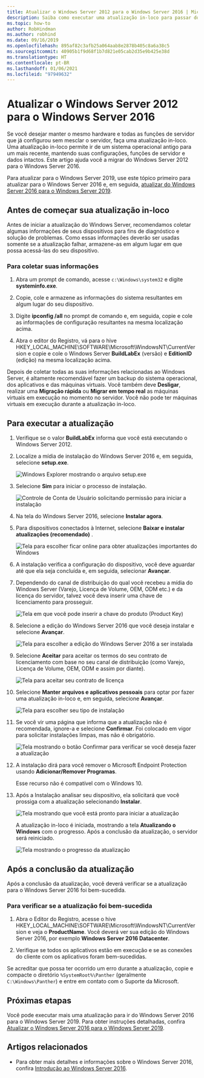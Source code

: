 ```yaml
---
title: Atualizar o Windows Server 2012 para o Windows Server 2016 | Microsoft Docs
description: Saiba como executar uma atualização in-loco para passar do Windows Server 2012 para o Windows Server 2016.
ms.topic: how-to
author: RobHindman
ms.author: robhind
ms.date: 09/16/2019
ms.openlocfilehash: 895af82c3afb25a064aab8e2878b405c8a6a38c5
ms.sourcegitcommit: 40905b1f9d68f1b7d821e05cab2d35e9b425e38d
ms.translationtype: HT
ms.contentlocale: pt-BR
ms.lasthandoff: 01/06/2021
ms.locfileid: "97949632"
---
```

# <a name="upgrade-windows-server-2012-to-windows-server-2016"></a>Atualizar o Windows Server 2012 para o Windows Server 2016

Se você desejar manter o mesmo hardware e todas as funções de servidor que já configurou sem mesclar o servidor, faça uma atualização in-loco. Uma atualização in-loco permite ir de um sistema operacional antigo para um mais recente, mantendo suas configurações, funções de servidor e dados intactos. Este artigo ajuda você a migrar do Windows Server 2012 para o Windows Server 2016.

Para atualizar para o Windows Server 2019, use este tópico primeiro para atualizar para o Windows Server 2016 e, em seguida, [atualizar do Windows Server 2016 para o Windows Server 2019](upgrade-2016-to-2019.md).

## <a name="before-you-begin-your-in-place-upgrade"></a>Antes de começar sua atualização in-loco

Antes de iniciar a atualização do Windows Server, recomendamos coletar algumas informações de seus dispositivos para fins de diagnóstico e solução de problemas. Como essas informações deverão ser usadas somente se a atualização falhar, armazene-as em algum lugar em que possa acessá-las do seu dispositivo.

### <a name="to-collect-your-info"></a>Para coletar suas informações

1. Abra um prompt de comando, acesse `c:\Windows\system32` e digite **systeminfo.exe**.

2. Copie, cole e armazene as informações do sistema resultantes em algum lugar do seu dispositivo.

3. Digite **ipconfig /all** no prompt de comando e, em seguida, copie e cole as informações de configuração resultantes na mesma localização acima.

4. Abra o editor do Registro, vá para o hive HKEY_LOCAL_MACHINE\SOFTWARE\Microsoft\WindowsNT\CurrentVersion e copie e cole o Windows Server **BuildLabEx** (versão) e **EditionID** (edição) na mesma localização acima.

Depois de coletar todas as suas informações relacionadas ao Windows Server, é altamente recomendável fazer um backup do sistema operacional, dos aplicativos e das máquinas virtuais. Você também deve **Desligar**, realizar uma **Migração rápida** ou **Migrar em tempo real** as máquinas virtuais em execução no momento no servidor. Você não pode ter máquinas virtuais em execução durante a atualização in-loco.

## <a name="to-perform-the-upgrade"></a>Para executar a atualização

1. Verifique se o valor **BuildLabEx** informa que você está executando o Windows Server 2012.

2. Localize a mídia de instalação do Windows Server 2016 e, em seguida, selecione **setup.exe**.

    ![Windows Explorer mostrando o arquivo setup.exe](media/upgrade-2012-2016/setup-2016.png)

3. Selecione **Sim** para iniciar o processo de instalação.

    ![Controle de Conta de Usuário solicitando permissão para iniciar a instalação](media/upgrade-2012-2016/start-setup-uac-box.png)

4. Na tela do Windows Server 2016, selecione **Instalar agora**.

5. Para dispositivos conectados à Internet, selecione **Baixar e instalar atualizações (recomendado)** .

    ![Tela para escolher ficar online para obter atualizações importantes do Windows](media/upgrade-2012-2016/imp-updates-win-setup.png)

6. A instalação verifica a configuração do dispositivo, você deve aguardar até que ela seja concluída e, em seguida, selecionar **Avançar**.

7. Dependendo do canal de distribuição do qual você recebeu a mídia do Windows Server (Varejo, Licença de Volume, OEM, ODM etc.) e da licença do servidor, talvez você deva inserir uma chave de licenciamento para prosseguir.

    ![Tela em que você pode inserir a chave do produto (Product Key)](media/upgrade-2012-2016/enter-product-key.png)

8. Selecione a edição do Windows Server 2016 que você deseja instalar e selecione **Avançar**.

    ![Tela para escolher a edição do Windows Server 2016 a ser instalada](media/upgrade-2012-2016/select-os-edition.png)

9. Selecione **Aceitar** para aceitar os termos do seu contrato de licenciamento com base no seu canal de distribuição (como Varejo, Licença de Volume, OEM, ODM e assim por diante).

    ![Tela para aceitar seu contrato de licença](media/upgrade-2012-2016/license-terms.png)

10. Selecione **Manter arquivos e aplicativos pessoais** para optar por fazer uma atualização in-loco e, em seguida, selecione **Avançar**.

    ![Tela para escolher seu tipo de instalação](media/upgrade-2012-2016/choose-install-upgrade.png)

11. Se você vir uma página que informa que a atualização não é recomendada, ignore-a e selecione **Confirmar**. Foi colocado em vigor para solicitar instalações limpas, mas não é obrigatório.

    ![Tela mostrando o botão Confirmar para verificar se você deseja fazer a atualização](media/upgrade-2012-2016/confirm-upgrade-process.png)

12. A instalação dirá para você remover o Microsoft Endpoint Protection usando **Adicionar/Remover Programas**.

    Esse recurso não é compatível com o Windows 10.

13. Após a Instalação analisar seu dispositivo, ela solicitará que você prossiga com a atualização selecionando **Instalar**.

    ![Tela mostrando que você está pronto para iniciar a atualização](media/upgrade-2012-2016/ready-to-install.png)

    A atualização in-loco é iniciada, mostrando a tela **Atualizando o Windows** com o progresso. Após a conclusão da atualização, o servidor será reiniciado.

    ![Tela mostrando o progresso da atualização](media/upgrade-2012-2016/upgrading-windows-with-progress.png)

## <a name="after-your-upgrade-is-done"></a>Após a conclusão da atualização

Após a conclusão da atualização, você deverá verificar se a atualização para o Windows Server 2016 foi bem-sucedida.

### <a name="to-make-sure-your-upgrade-was-successful"></a>Para verificar se a atualização foi bem-sucedida

1. Abra o Editor do Registro, acesse o hive HKEY_LOCAL_MACHINE\SOFTWARE\Microsoft\WindowsNT\CurrentVersion e veja o **ProductName**. Você deverá ver sua edição do Windows Server 2016, por exemplo **Windows Server 2016 Datacenter**.

2. Verifique se todos os aplicativos estão em execução e se as conexões do cliente com os aplicativos foram bem-sucedidas.

Se acreditar que possa ter ocorrido um erro durante a atualização, copie e compacte o diretório `%SystemRoot%\Panther` (geralmente `C:\Windows\Panther`) e entre em contato com o Suporte da Microsoft.

## <a name="next-steps"></a>Próximas etapas

Você pode executar mais uma atualização para ir do Windows Server 2016 para o Windows Server 2019. Para obter instruções detalhadas, confira [Atualizar o Windows Server 2016 para o Windows Server 2019](upgrade-2016-to-2019.md).

## <a name="related-articles"></a>Artigos relacionados

- Para obter mais detalhes e informações sobre o Windows Server 2016, confira [Introdução ao Windows Server 2016](../get-started/server-basics.md).